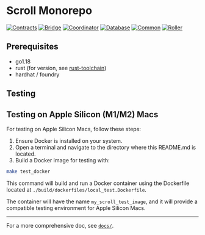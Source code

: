 # Scroll Monorepo

[![Contracts](https://github.com/scroll-tech/scroll/actions/workflows/contracts.yaml/badge.svg)](https://github.com/scroll-tech/scroll/actions/workflows/contracts.yaml) [![Bridge](https://github.com/scroll-tech/scroll/actions/workflows/bridge.yml/badge.svg)](https://github.com/scroll-tech/scroll/actions/workflows/bridge.yml) [![Coordinator](https://github.com/scroll-tech/scroll/actions/workflows/coordinator.yml/badge.svg)](https://github.com/scroll-tech/scroll/actions/workflows/coordinator.yml) [![Database](https://github.com/scroll-tech/scroll/actions/workflows/database.yml/badge.svg)](https://github.com/scroll-tech/scroll/actions/workflows/database.yml) [![Common](https://github.com/scroll-tech/scroll/actions/workflows/common.yml/badge.svg)](https://github.com/scroll-tech/scroll/actions/workflows/common.yml) [![Roller](https://github.com/scroll-tech/scroll/actions/workflows/roller.yml/badge.svg)](https://github.com/scroll-tech/scroll/actions/workflows/roller.yml)

## Prerequisites
+ go1.18
+ rust (for version, see [rust-toolchain](./common/libzkp/impl/rust-toolchain))
+ hardhat / foundry

## Testing

## Testing on Apple Silicon (M1/M2) Macs

For testing on Apple Silicon Macs, follow these steps:

1. Ensure Docker is installed on your system.
2. Open a terminal and navigate to the directory where this README.md is located.
3. Build a Docker image for testing with:

```bash
make test_docker
```

This command will build and run a Docker container using the Dockerfile located at `./build/dockerfiles/local_test.Dockerfile`.

The container will have the name `my_scroll_test_image`, and it will provide a compatible testing environment for Apple Silicon Macs.


---

For a more comprehensive doc, see [`docs/`](./docs).
